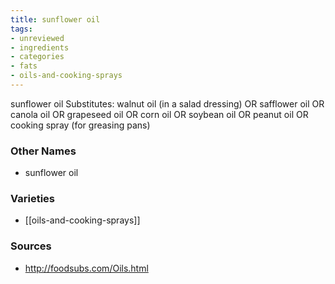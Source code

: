 ```yaml
---
title: sunflower oil
tags:
- unreviewed
- ingredients
- categories
- fats
- oils-and-cooking-sprays
---
```

sunflower oil Substitutes: walnut oil (in a salad dressing) OR safflower oil OR canola oil OR grapeseed oil OR corn oil OR soybean oil OR peanut oil OR cooking spray (for greasing pans)

### Other Names

* sunflower oil

### Varieties

* [[oils-and-cooking-sprays]]

### Sources
* http://foodsubs.com/Oils.html

